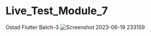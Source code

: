 # Live_Test_Module_7
Ostad Flutter Batch-3
![Screenshot 2023-06-19 233159](https://github.com/faruk-ict-iu/Live_Test_Module_7/assets/88420174/ea1f4a82-bb67-4fc8-a2a2-a662cfcc8cc2)
